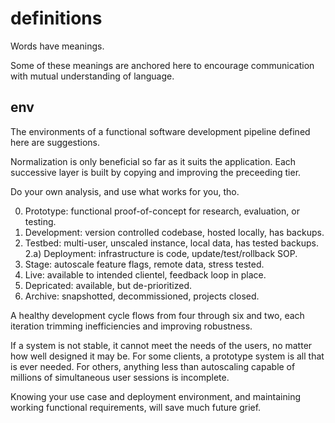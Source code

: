 # definitions

Words have meanings.

Some of these meanings are anchored here to encourage communication with mutual understanding of language.

## env
The environments of a functional software development pipeline defined here are suggestions.

Normalization is only beneficial so far as it suits the application.
Each successive layer is built by copying and improving the preceeding tier.

Do your own analysis, and use what works for you, tho.

0) Prototype: functional proof-of-concept for research, evaluation, or testing.
1) Development: version controlled codebase, hosted locally, has backups.
2) Testbed: multi-user, unscaled instance, local data, has tested backups.
2.a) Deployment: infrastructure is code, update/test/rollback SOP. 
3) Stage: autoscale feature flags, remote data, stress tested.
4) Live: available to intended clientel, feedback loop in place.
5) Depricated: available, but de-prioritized.
6) Archive: snapshotted, decommissioned, projects closed.

A healthy development cycle flows from four through six and two, each iteration trimming inefficiencies and improving robustness.

If a system is not stable, it cannot meet the needs of the users, no matter how well designed it may be. For some clients, a prototype system is all that is ever needed. For others, anything less than autoscaling capable of millions of simultaneous user sessions is incomplete.

Knowing your use case and deployment environment, and maintaining working functional requirements, will save much future grief.
